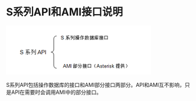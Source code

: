 # S系列API和AMI接口说明

![](/assets/importf.png)

S系列API包括操作数据库的接口和AMI部分接口两部分。API和AMI互不影响，只是API在需要时会调用AMI中的部分接口。

# 

# 



